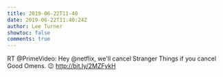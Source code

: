 ```yaml
---
title: 2019-06-22T11-40
date: 2019-06-22T11:40:24Z
author: Lee Turner
showtoc: false
comments: true
---
```


RT @PrimeVideo: Hey @netflix, we'll cancel Stranger Things if you cancel Good Omens. 😉 http://bit.ly/2MZFykH

